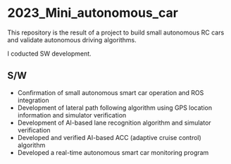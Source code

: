 # 2023_Mini_autonomous_car

This repository is the result of a project to build small autonomous RC cars and validate autonomous driving algorithms.

I coducted SW development. 

## S/W
- Confirmation of small autonomous smart car operation and ROS integration
- Development of lateral path following algorithm using GPS location information and simulator verification
- Development of AI-based lane recognition algorithm and simulator verification
- Developed and verified AI-based ACC (adaptive cruise control) algorithm
- Developed a real-time autonomous smart car monitoring program
